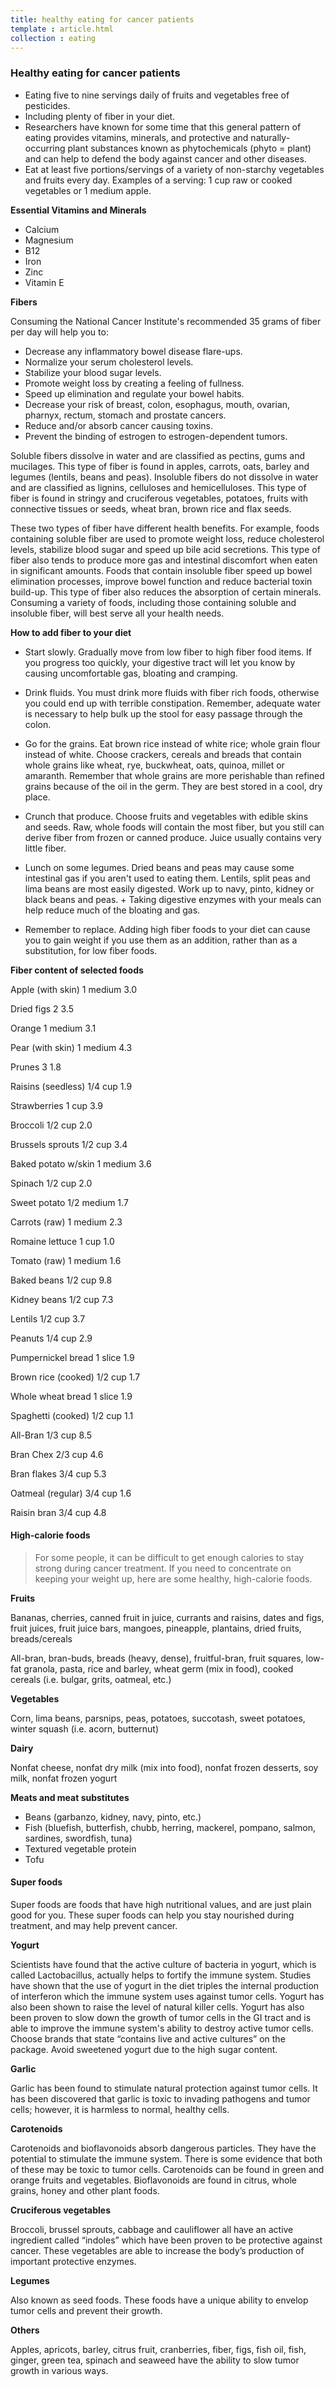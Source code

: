 ```yaml
---
title: healthy eating for cancer patients
template : article.html
collection : eating
---
```



### Healthy eating for cancer patients

- Eating five to nine servings daily of fruits and vegetables free of pesticides.
- Including plenty of fiber in your diet.
- Researchers have known for some time that
this general pattern of eating provides vitamins, minerals, and protective and naturally-occurring plant substances known as phytochemicals (phyto = plant) and can help to defend the body against cancer and other diseases.
- Eat at least five portions/servings of a variety of non-starchy vegetables and fruits every day. Examples of a serving: 1 cup raw or cooked vegetables or 1 medium apple.

**Essential Vitamins and Minerals**
- Calcium
- Magnesium
- B12
- Iron
- Zinc
- Vitamin E


**Fibers**

Consuming the National Cancer Institute's recommended 35 grams of fiber per day will help you to:

+ Decrease any inflammatory bowel disease flare-ups.
+ Normalize your serum cholesterol levels.
+ Stabilize your blood sugar levels.
+ Promote weight loss by creating a feeling of fullness.
+ Speed up elimination and regulate your bowel habits.
+ Decrease your risk of breast, colon, esophagus, mouth, ovarian, pharnyx, rectum, stomach and prostate cancers.
+ Reduce and/or absorb cancer causing toxins.
+ Prevent the binding of estrogen to estrogen-dependent tumors.

Soluble fibers dissolve in water and are classified as pectins, gums and mucilages. This type of fiber is found in apples, carrots, oats, barley and legumes (lentils, beans and peas). Insoluble fibers do not dissolve in water and are classified as lignins, celluloses and hemicelluloses. This type of fiber is found in stringy and cruciferous vegetables, potatoes, fruits with connective tissues or seeds, wheat bran, brown rice and flax seeds.

These two types of fiber have different health benefits. For example, foods containing soluble fiber are used to promote weight loss, reduce cholesterol levels, stabilize blood sugar and speed up bile acid secretions. This type of fiber also tends to produce more gas and intestinal discomfort when eaten in significant amounts. Foods that contain insoluble fiber speed up bowel elimination processes, improve bowel function and reduce bacterial toxin build-up. This type of fiber also reduces the absorption of certain minerals. Consuming a variety of foods, including those containing soluble and insoluble fiber, will best serve all your health needs.

**How to add fiber to your diet**

+ Start slowly. Gradually move from low fiber to high fiber food items. If you progress too quickly, your digestive tract will let you know by causing uncomfortable gas, bloating and cramping.

+ Drink fluids. You must drink more fluids with fiber rich foods, otherwise you could end up with terrible constipation. Remember, adequate water is necessary to help bulk up the stool for easy passage through the colon.
+ Go for the grains. Eat brown rice instead of white rice; whole grain flour instead of white. Choose crackers, cereals and breads that contain whole grains like wheat, rye, buckwheat, oats, quinoa, millet or amaranth. Remember that whole grains are more perishable than refined grains because of the oil in the germ. They are best stored in a cool, dry place.

+ Crunch that produce. Choose fruits and vegetables with edible skins and seeds. Raw, whole foods will contain the most fiber, but you still can derive fiber from frozen or canned produce. Juice usually contains very little fiber.

+ Lunch on some legumes. Dried beans and peas may cause some intestinal gas if you aren't used to eating them. Lentils, split peas and lima beans are most easily digested. Work up to navy, pinto, kidney or black beans and peas. + Taking digestive enzymes with your meals can help reduce much of the bloating and gas.

+ Remember to replace. Adding high fiber foods to your diet can cause you to gain weight if you use them as an addition, rather than as a substitution, for low fiber foods.

**Fiber content of selected foods**

Apple (with skin)   1 medium    3.0

Dried figs  2   3.5

Orange  1 medium    3.1

Pear (with skin)    1 medium    4.3

Prunes  3   1.8

Raisins (seedless)  1/4 cup 1.9

Strawberries    1 cup   3.9

Broccoli    1/2 cup 2.0

Brussels sprouts    1/2 cup 3.4

Baked potato w/skin 1 medium    3.6

Spinach 1/2 cup 2.0

Sweet potato    1/2 medium  1.7

Carrots (raw)   1 medium    2.3

Romaine lettuce 1 cup   1.0

Tomato (raw)    1 medium    1.6

Baked beans 1/2 cup 9.8

Kidney beans    1/2 cup 7.3

Lentils 1/2 cup 3.7

Peanuts 1/4 cup 2.9

Pumpernickel bread  1 slice 1.9

Brown rice (cooked) 1/2 cup 1.7

Whole wheat bread   1 slice 1.9

Spaghetti (cooked)  1/2 cup 1.1

All-Bran    1/3 cup 8.5

Bran Chex   2/3 cup 4.6

Bran flakes 3/4 cup 5.3

Oatmeal (regular)   3/4 cup 1.6

Raisin bran 3/4 cup 4.8


#### High-calorie foods

> For some people, it can be difficult to get enough calories to stay strong during cancer treatment. If you need to concentrate on keeping your weight up, here are some healthy, high-calorie foods.

**Fruits**

Bananas, cherries, canned fruit in juice, currants and raisins, dates and figs, fruit juices, fruit juice bars, mangoes, pineapple, plantains, dried fruits, breads/cereals

All-bran, bran-buds, breads (heavy, dense), fruitful-bran, fruit squares, low-fat granola, pasta, rice and barley, wheat germ (mix in food), cooked cereals (i.e. bulgar, grits, oatmeal, etc.)

**Vegetables**

Corn, lima beans, parsnips, peas, potatoes, succotash, sweet potatoes, winter squash (i.e. acorn, butternut)

**Dairy**

Nonfat cheese, nonfat dry milk (mix into food), nonfat frozen desserts, soy milk, nonfat frozen yogurt

**Meats and meat substitutes**

+ Beans (garbanzo, kidney, navy, pinto, etc.)
+ Fish (bluefish, butterfish, chubb, herring, mackerel, pompano, salmon, sardines, swordfish, tuna)
+ Textured vegetable protein
+ Tofu

#### Super foods

Super foods are foods that have high nutritional values, and are just plain good for you. These super foods can help you stay nourished during treatment, and may help prevent cancer.

**Yogurt**

Scientists have found that the active culture of bacteria in yogurt, which is called Lactobacillus, actually helps to fortify the immune system. Studies have shown that the use of yogurt in the diet triples the internal production of interferon which the immune system uses against tumor cells. Yogurt has also been shown to raise the level of natural killer cells. Yogurt has also been proven to slow down the growth of tumor cells in the GI tract and is able to improve the immune system's ability to destroy active tumor cells. Choose brands that state “contains live and active cultures” on the package. Avoid sweetened yogurt due to the high sugar content.

**Garlic**

Garlic has been found to stimulate natural protection against tumor cells. It has been discovered that garlic is toxic to invading pathogens and tumor cells; however, it is harmless to normal, healthy cells.

**Carotenoids**

Carotenoids and bioflavonoids absorb dangerous particles. They have the potential to stimulate the immune system. There is some evidence that both of these may be toxic to tumor cells. Carotenoids can be found in green and orange fruits and vegetables. Bioflavonoids are found in citrus, whole grains, honey and other plant foods.

**Cruciferous vegetables**

Broccoli, brussel sprouts, cabbage and cauliflower all have an active ingredient called “indoles” which have been proven to be protective against cancer. These vegetables are able to increase the body’s production of important protective enzymes.

**Legumes**

Also known as seed foods. These foods have a unique ability to envelop tumor cells and prevent their growth.

**Others**

Apples, apricots, barley, citrus fruit, cranberries, fiber, figs, fish oil, fish, ginger, green tea, spinach and seaweed have the ability to slow tumor growth in various ways.
